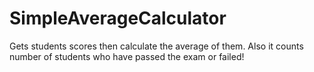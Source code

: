 # SimpleAverageCalculator
Gets students scores then calculate the average of them. Also it counts number of students who have passed the exam or failed!
